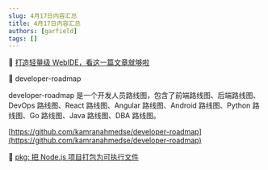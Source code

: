 ```yaml
---
slug: 4月17日内容汇总
title: 4月17日内容汇总
authors: [garfield]
tags: []
---
```


📒 [打造轻量级 WebIDE，看这一篇文章就够啦](https://juejin.cn/post/7085224136980561927)

📒 developer-roadmap

developer-roadmap 是一个开发人员路线图，包含了前端路线图、后端路线图、DevOps 路线图、React 路线图、Angular 路线图、Android 路线图、Python 路线图、Go 路线图、Java 路线图、DBA 路线图。

[https://github.com/kamranahmedse/developer-roadmap](https://github.com/kamranahmedse/developer-roadmap)

📒 [pkg: 把 Node.js 项目打包为可执行文件](https://github.com/vercel/pkg)
